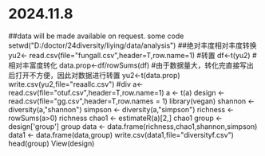 # 2024.11.8
##data will be made available on request.
some code
setwd("D:/doctor/24diversity/liying/data/analysis")
##绝对丰度相对丰度转换
yu2<- read.csv(file="fungall.csv",header=T,row.name=1)
#转置
df<-t(yu2)
#相对丰富度转化
data.prop<-df/rowSums(df)
#由于数据量大，转化完直接写出后打开不方便，因此对数据进行转置
yu2<-t(data.prop)
write.csv(yu2,file="reaallc.csv")
#div
a<- read.csv(file="otuf.csv",header=T,row.name=1)
a <- t(a)
design <- read.csv(file="gg.csv",header=T,row.names = 1)
library(vegan)
shannon <- diversity(a,"shannon")
simpson <- diversity(a,"simpson")
richness <- rowSums(a>0)
richness
chao1 <- estimateR(a)[2,]
chao1
group <- design['group']
group
data <- data.frame(richness,chao1,shannon,simpson)
data1 <- data.frame(data,group)
write.csv(data1,file="diversityf.csv")
head(group)
View(design)
